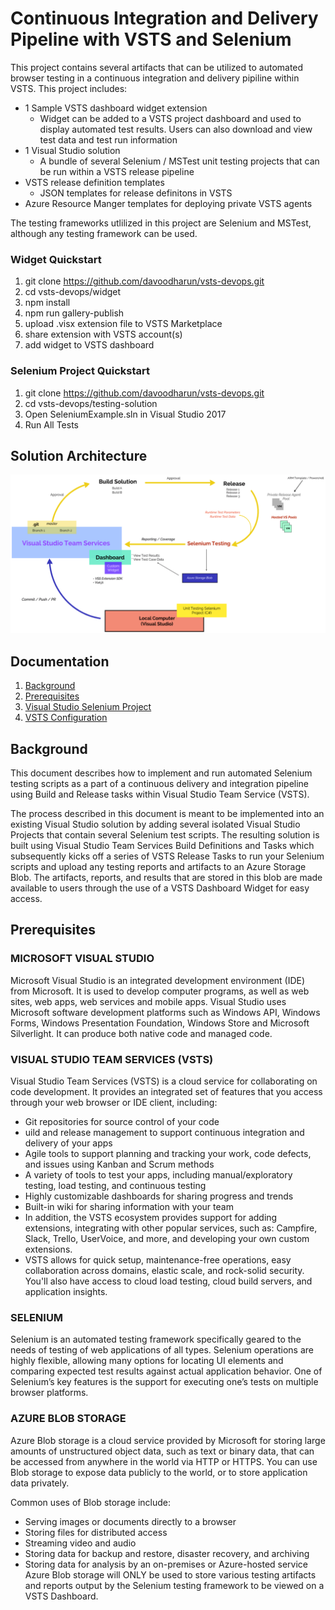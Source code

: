 # Continuous Integration and Delivery Pipeline with VSTS and Selenium
This project contains several artifacts that can be utilized to automated browser testing in a continuous integration and delivery pipiline within VSTS. This project includes:

- 1 Sample VSTS dashboard widget extension
    - Widget can be added to a VSTS project dashboard and used to display automated test results. Users can also download and view test data and test run information
- 1 Visual Studio solution
    - A bundle of several Selenium / MSTest unit testing projects that can be run within a VSTS release pipeline
- VSTS release definition templates
    - JSON templates for release definitons in VSTS
- Azure Resource Manger templates for deploying private VSTS agents

The testing frameworks utlilized in this project are Selenium and MSTest, although any testing framework can be used. 

### Widget Quickstart
1. git clone https://github.com/davoodharun/vsts-devops.git
2. cd vsts-devops/widget
3. npm install
4. npm run gallery-publish
5. upload .visx extension file to VSTS Marketplace
6. share extension with VSTS account(s)
7. add widget to VSTS dashboard

### Selenium Project Quickstart
1. git clone https://github.com/davoodharun/vsts-devops.git
2. cd vsts-devops/testing-solution
3. Open SeleniumExample.sln in Visual Studio 2017
4. Run All Tests

## Solution Architecture 

![Solution Architecture](https://raw.githubusercontent.com/davoodharun/vsts-devops/master/docs/img/solutionarchitecture.png)

## Documentation
1. [Background]()
2. [Prerequisites]()
3. [Visual Studio Selenium Project]()
4. [VSTS Configuration]()

## Background
This document describes how to implement and run automated Selenium testing scripts as a part of a continuous delivery and integration pipeline using Build and Release tasks within Visual Studio Team Service (VSTS).

The process described in this document is meant to be implemented into an existing Visual Studio solution by adding several isolated Visual Studio Projects that contain several Selenium test scripts. The resulting solution is built using Visual Studio Team Services Build Definitions and Tasks which subsequently kicks off a series of VSTS Release Tasks to run your Selenium scripts and upload any testing reports and artifacts to an Azure Storage Blob. The artifacts, reports, and results that are stored in this blob are made available to users through the use of a VSTS Dashboard Widget for easy access. 

## Prerequisites
### MICROSOFT VISUAL STUDIO
Microsoft Visual Studio is an integrated development environment (IDE) from Microsoft. It is used to develop computer programs, as well as web sites, web apps, web services and mobile apps. Visual Studio uses Microsoft software development platforms such as Windows API, Windows Forms, Windows Presentation Foundation, Windows Store and Microsoft Silverlight. It can produce both native code and managed code.
### VISUAL STUDIO TEAM SERVICES (VSTS)
Visual Studio Team Services (VSTS) is a cloud service for collaborating on code development. It provides an integrated set of features that you access through your web browser or IDE client, including:
- Git repositories for source control of your code
- uild and release management to support continuous integration and delivery of your apps
- Agile tools to support planning and tracking your work, code defects, and issues using Kanban and Scrum methods
- A variety of tools to test your apps, including manual/exploratory testing, load testing, and continuous testing
- Highly customizable dashboards for sharing progress and trends
- Built-in wiki for sharing information with your team
- In addition, the VSTS ecosystem provides support for adding extensions, integrating with other popular services, such as: Campfire, Slack, Trello, UserVoice, and more, and developing your own custom extensions.
- VSTS allows for quick setup, maintenance-free operations, easy collaboration across domains, elastic scale, and rock-solid security. You'll also have access to cloud load testing, cloud build servers, and application insights.

### SELENIUM
Selenium is an automated testing framework specifically geared to the needs of testing of web applications of all types. Selenium operations are highly flexible, allowing many options for locating UI elements and comparing expected test results against actual application behavior. One of Selenium’s key features is the support for executing one’s tests on multiple browser platforms.
### AZURE BLOB STORAGE

Azure Blob storage is a cloud service provided by Microsoft for storing large amounts of unstructured object data, such as text or binary data, that can be accessed from anywhere in the world via HTTP or HTTPS. You can use Blob storage to expose data publicly to the world, or to store application data privately.

Common uses of Blob storage include:
- Serving images or documents directly to a browser
- Storing files for distributed access
- Streaming video and audio
- Storing data for backup and restore, disaster recovery, and archiving
- Storing data for analysis by an on-premises or Azure-hosted service
Azure Blob storage will ONLY be used to store various testing artifacts and reports output by the Selenium testing framework to be viewed on a VSTS Dashboard.
